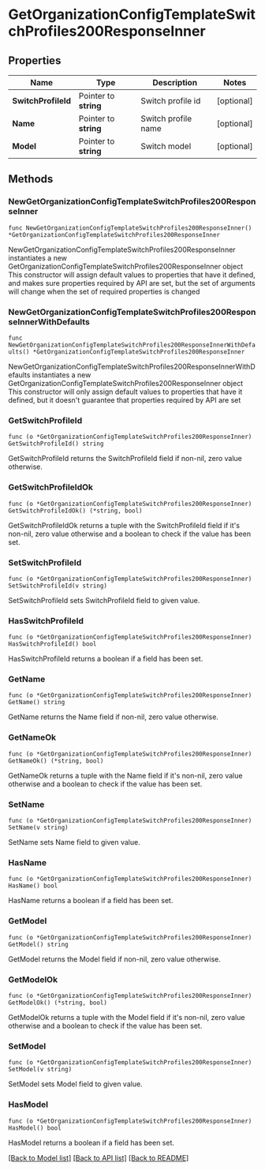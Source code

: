 # GetOrganizationConfigTemplateSwitchProfiles200ResponseInner

## Properties

Name | Type | Description | Notes
------------ | ------------- | ------------- | -------------
**SwitchProfileId** | Pointer to **string** | Switch profile id | [optional] 
**Name** | Pointer to **string** | Switch profile name | [optional] 
**Model** | Pointer to **string** | Switch model | [optional] 

## Methods

### NewGetOrganizationConfigTemplateSwitchProfiles200ResponseInner

`func NewGetOrganizationConfigTemplateSwitchProfiles200ResponseInner() *GetOrganizationConfigTemplateSwitchProfiles200ResponseInner`

NewGetOrganizationConfigTemplateSwitchProfiles200ResponseInner instantiates a new GetOrganizationConfigTemplateSwitchProfiles200ResponseInner object
This constructor will assign default values to properties that have it defined,
and makes sure properties required by API are set, but the set of arguments
will change when the set of required properties is changed

### NewGetOrganizationConfigTemplateSwitchProfiles200ResponseInnerWithDefaults

`func NewGetOrganizationConfigTemplateSwitchProfiles200ResponseInnerWithDefaults() *GetOrganizationConfigTemplateSwitchProfiles200ResponseInner`

NewGetOrganizationConfigTemplateSwitchProfiles200ResponseInnerWithDefaults instantiates a new GetOrganizationConfigTemplateSwitchProfiles200ResponseInner object
This constructor will only assign default values to properties that have it defined,
but it doesn't guarantee that properties required by API are set

### GetSwitchProfileId

`func (o *GetOrganizationConfigTemplateSwitchProfiles200ResponseInner) GetSwitchProfileId() string`

GetSwitchProfileId returns the SwitchProfileId field if non-nil, zero value otherwise.

### GetSwitchProfileIdOk

`func (o *GetOrganizationConfigTemplateSwitchProfiles200ResponseInner) GetSwitchProfileIdOk() (*string, bool)`

GetSwitchProfileIdOk returns a tuple with the SwitchProfileId field if it's non-nil, zero value otherwise
and a boolean to check if the value has been set.

### SetSwitchProfileId

`func (o *GetOrganizationConfigTemplateSwitchProfiles200ResponseInner) SetSwitchProfileId(v string)`

SetSwitchProfileId sets SwitchProfileId field to given value.

### HasSwitchProfileId

`func (o *GetOrganizationConfigTemplateSwitchProfiles200ResponseInner) HasSwitchProfileId() bool`

HasSwitchProfileId returns a boolean if a field has been set.

### GetName

`func (o *GetOrganizationConfigTemplateSwitchProfiles200ResponseInner) GetName() string`

GetName returns the Name field if non-nil, zero value otherwise.

### GetNameOk

`func (o *GetOrganizationConfigTemplateSwitchProfiles200ResponseInner) GetNameOk() (*string, bool)`

GetNameOk returns a tuple with the Name field if it's non-nil, zero value otherwise
and a boolean to check if the value has been set.

### SetName

`func (o *GetOrganizationConfigTemplateSwitchProfiles200ResponseInner) SetName(v string)`

SetName sets Name field to given value.

### HasName

`func (o *GetOrganizationConfigTemplateSwitchProfiles200ResponseInner) HasName() bool`

HasName returns a boolean if a field has been set.

### GetModel

`func (o *GetOrganizationConfigTemplateSwitchProfiles200ResponseInner) GetModel() string`

GetModel returns the Model field if non-nil, zero value otherwise.

### GetModelOk

`func (o *GetOrganizationConfigTemplateSwitchProfiles200ResponseInner) GetModelOk() (*string, bool)`

GetModelOk returns a tuple with the Model field if it's non-nil, zero value otherwise
and a boolean to check if the value has been set.

### SetModel

`func (o *GetOrganizationConfigTemplateSwitchProfiles200ResponseInner) SetModel(v string)`

SetModel sets Model field to given value.

### HasModel

`func (o *GetOrganizationConfigTemplateSwitchProfiles200ResponseInner) HasModel() bool`

HasModel returns a boolean if a field has been set.


[[Back to Model list]](../README.md#documentation-for-models) [[Back to API list]](../README.md#documentation-for-api-endpoints) [[Back to README]](../README.md)


